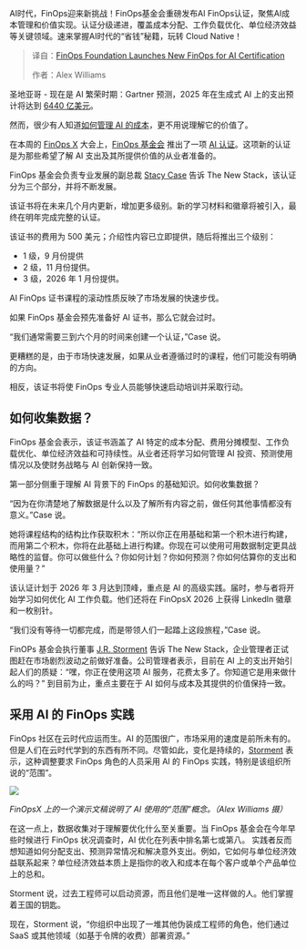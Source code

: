 
<!--
title: FinOps基金会推出新的FinOps for AI认证
cover: https://cdn.thenewstack.io/media/2025/06/4f6a9c54-san-diego-2.png
summary: AI时代，FinOps迎来新挑战！FinOps基金会重磅发布AI FinOps认证，聚焦AI成本管理和价值实现。认证分级递进，覆盖成本分配、工作负载优化、单位经济效益等关键领域。速来掌握AI时代的“省钱”秘籍，玩转 Cloud Native！
-->

AI时代，FinOps迎来新挑战！FinOps基金会重磅发布AI FinOps认证，聚焦AI成本管理和价值实现。认证分级递进，覆盖成本分配、工作负载优化、单位经济效益等关键领域。速来掌握AI时代的“省钱”秘籍，玩转 Cloud Native！

> 译自：[FinOps Foundation Launches New FinOps for AI Certification](https://thenewstack.io/finops-foundation-launches-new-finops-for-ai-certification/)
> 
> 作者：Alex Williams

圣地亚哥 - 现在是 AI 繁荣时期：Gartner 预测，2025 年在生成式 AI 上的支出预计将达到 [6440 亿美元](https://www.gartner.com/en/newsroom/press-releases/2025-03-31-gartner-forecasts-worldwide-genai-spending-to-reach-644-billion-in-2025)。

然而，很少有人知道[如何管理 AI 的成本](https://thenewstack.io/finops-and-ai-a-winning-strategy-for-cost-efficient-growth/)，更不用说理解它的价值了。

在本周的 [FinOps X](https://x.finops.org/) 大会上，[FinOps 基金会](https://www.finops.org/) 推出了一项 [AI 认证](https://learn.finops.org/)。这项新的认证是为那些希望了解 AI 支出及其所提供价值的从业者准备的。

FinOps 基金会负责专业发展的副总裁 [Stacy Case](https://www.linkedin.com/in/stacy-case/) 告诉 The New Stack，该认证分为三个部分，并将不断发展。

该证书将在未来几个月内更新，增加更多级别。新的学习材料和徽章将被引入，最终在明年完成完整的认证。

该证书的费用为 500 美元；介绍性内容已立即提供，随后将推出三个级别：

- 1 级，9 月份提供
- 2 级，11 月份提供。
- 3 级，2026 年 1 月份提供。

AI FinOps 证书课程的滚动性质反映了市场发展的快速步伐。

如果 FinOps 基金会预先准备好 AI 证书，那么它就会过时。

“我们通常需要三到六个月的时间来创建一个认证，”Case 说。

更糟糕的是，由于市场快速发展，如果从业者遵循过时的课程，他们可能没有明确的方向。

相反，该证书将使 FinOps 专业人员能够快速启动培训并采取行动。

## 如何收集数据？

FinOps 基金会表示，该证书涵盖了 AI 特定的成本分配、费用分摊模型、工作负载优化、单位经济效益和可持续性。从业者还将学习如何管理 AI 投资、预测使用情况以及使财务战略与 AI 创新保持一致。

第一部分侧重于理解 AI 背景下的 FinOps 的基础知识。如何收集数据？

“因为在你清楚地了解数据是什么以及了解所有内容之前，做任何其他事情都没有意义。”Case 说。

她将课程结构的结构比作获取积木：“所以你正在用基础和第一个积木进行构建，而用第二个积木，你将在此基础上进行构建。你现在可以使用可用数据制定更具战略性的监督。你可以做些什么？你如何计划？你如何预测？你如何估算你的支出和使用量？”

该认证计划于 2026 年 3 月达到顶峰，重点是 AI 的高级实践。届时，参与者将开始学习如何优化 AI 工作负载。他们还将在 FinOpsX 2026 上获得 LinkedIn 徽章和一枚别针。

“我们没有等待一切都完成，而是带领人们一起踏上这段旅程，”Case 说。

FinOPs 基金会执行董事 [J.R. Storment](https://www.linkedin.com/in/jrstorment/) 告诉 The New Stack，企业管理者正试图赶在市场剧烈波动之前做好准备。公司管理者表示，目前在 AI 上的支出开始引起人们的质疑：“嘿，你正在使用这项 AI 服务，花费太多了。你知道它是用来做什么的吗？”
到目前为止，重点主要在于 AI 如何与成本及其提供的价值保持一致。

## 采用 AI 的 FinOps 实践

FinOps 社区在云时代应运而生。AI 的范围很广，市场采用的速度是前所未有的。但是人们在云时代学到的东西有所不同。尽管如此，变化是持续的，[Storment](https://www.linkedin.com/in/jrstorment/) 表示，这种调整要求 FinOps 角色的人员采用 AI 的 FinOps 实践，特别是该组织所说的“范围”。

![](https://cdn.thenewstack.io/media/2025/06/673dc1dd-screenshot-2025-06-03-at-2.54.01%E2%80%AFpm-1024x589.png)

*FinOpsX 上的一个演示文稿说明了 AI 使用的“范围”概念。（Alex Williams 摄）*

在这一点上，数据收集对于理解要优化什么至关重要。当 FinOps 基金会在今年早些时候进行 FinOps 状况调查时，AI 优化在列表中排名第七或第八。
实践者反而想知道如何分配支出、预测异常情况和解决意外支出。例如，它如何与单位经济效益联系起来？单位经济效益本质上是指你的收入和成本在每个客户或单个产品单位上的总和。

Storment 说，过去工程师可以启动资源，而且他们是唯一这样做的人。他们掌握着王国的钥匙。

现在，Storment 说，“你组织中出现了一堆其他伪装成工程师的角色，他们通过 SaaS 或其他领域（如基于令牌的收费）部署资源。”